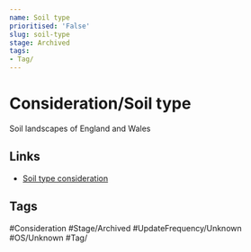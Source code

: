 ```yaml
---
name: Soil type
prioritised: 'False'
slug: soil-type
stage: Archived
tags:
- Tag/
---
```


# Consideration/Soil type

Soil landscapes of England and Wales

## Links

* [Soil type consideration](https://design.planning.data.gov.uk/planning-consideration/soil-type)

## Tags

#Consideration #Stage/Archived #UpdateFrequency/Unknown #OS/Unknown #Tag/